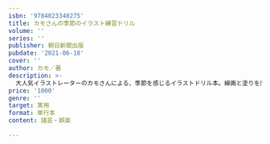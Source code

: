 ```yaml
---
isbn: '9784023340275'
title: カモさんの季節のイラスト練習ドリル
volume: ''
series: ''
publisher: 朝日新聞出版
pubdate: '2021-06-18'
cover: ''
author: カモ／著
description: >-
  大人気イラストレーターのカモさんによる、季節を感じるイラストドリル本。線画と塗りを両方楽しめるタッチだから、カモさんの既刊をすでに持っている人でも満足。約300点のイラストのほか、ページいっぱいの大きなシーンイラストもなぞり練習ができる。
price: '1000'
genre: ''
target: 実用
format: 単行本
content: 諸芸・娯楽

---
```

